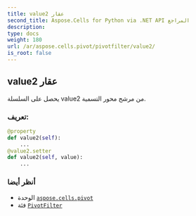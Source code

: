 ```yaml
---
title: value2 عقار
second_title: Aspose.Cells for Python via .NET API المراجع
description:
type: docs
weight: 180
url: /ar/aspose.cells.pivot/pivotfilter/value2/
is_root: false
---
```

##  value2 عقار

يحصل على السلسلة value2 من مرشح محور التسمية.
###  تعريف:
```python
@property
def value2(self):
    ...
@value2.setter
def value2(self, value):
    ...
```

###  أنظر أيضا
* الوحدة [`aspose.cells.pivot`](../../)
* فئة [`PivotFilter`](/cells/python-net/ar/aspose.cells.pivot/pivotfilter)
